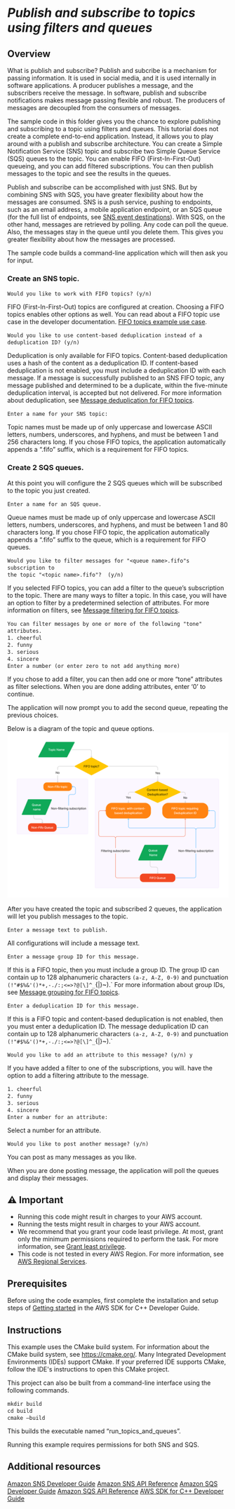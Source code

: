 # ***Publish and subscribe to topics using filters and queues***

## Overview


What is publish and subscribe? Publish and subcribe is a mechanism for passing information. It is used in social media, and it is used internally in software applications. A producer publishes a message, and the subscribers receive the message. In software, publish and subscribe notifications makes message passing flexible and robust. The producers of messages are decoupled from the consumers of messages.

The sample code in this folder gives you the chance to explore publishing and subscribing to a topic using filters and queues. This tutorial does not create a complete end-to-end application. Instead, it allows you to play around with a publish and subscribe architecture.  You can create a Simple Notification Service (SNS) topic and subscribe two Simple Queue Service (SQS) queues to the topic. You can enable FIFO (First-In-First-Out) queueing, and you can add filtered subscriptions. You can then publish messages to the topic and see the results in the queues.

Publish and subscribe can be accomplished with just SNS. But by combining SNS with SQS, you have greater flexibility about how the messages are consumed. SNS is a push service, pushing to endpoints, such as an email address, a mobile application endpoint, or an SQS queue (for the full list of endpoints, see [SNS event destinations](https://docs.aws.amazon.com/sns/latest/dg/sns-event-destinations.html)).  With SQS, on the other hand, messages are retrieved by polling. Any code can poll the queue. Also, the messages stay in the queue until you delete them. This gives you greater flexibility about how the messages are processed.

The sample code builds a command-line application which will then ask you for input.

### Create an SNS topic.

```
Would you like to work with FIFO topics? (y/n) 
```

FIFO (First-In-First-Out) topics are configured at creation. Choosing a FIFO topics enables other options as well. You can read about a FIFO topic use case in the developer documentation. [FIFO topics example use case](https://docs.aws.amazon.com/sns/latest/dg/fifo-example-use-case.html).


```
Would you like to use content-based deduplication instead of a deduplication ID? (y/n)
```

Deduplication is only available for FIFO topics.
Content-based deduplication uses a hash of the content as a deduplication ID. If content-based deduplication is not enabled, you must include a deduplication ID with each message. If a message is successfully published to an SNS FIFO topic, any message published and determined to be a duplicate, within the five-minute deduplication interval, is accepted but not delivered. For more information about deduplication, see [Message deduplication for FIFO topics](https://docs.aws.amazon.com/sns/latest/dg/fifo-message-dedup.html).


```
Enter a name for your SNS topic:
```

Topic names must be made up of only uppercase and lowercase ASCII letters, numbers, underscores, and hyphens, and must be between 1 and 256 characters long. If you chose FIFO topics, the application automatically appends a “.fifo” suffix, which is a requirement for FIFO topics.

### Create 2 SQS queues.

At this point you will configure the 2 SQS queues which will be subscribed to the topic you just created.

```
Enter a name for an SQS queue.
```

Queue names must be made up of only uppercase and lowercase ASCII letters, numbers, underscores, and hyphens, and must be between 1 and 80 characters long. If you chose FIFO topic, the application automatically appends a “.fifo” suffix to the queue, which is a requirement for FIFO queues.


```
Would you like to filter messages for "<queue name>.fifo"s subscription to 
the topic "<topic name>.fifo"?  (y/n)
```

If you selected FIFO topics, you can add a filter to the queue’s subscription to the topic. There are many ways to filter a topic. In this case, you will have an option to filter by a predetermined selection of attributes. For more information on filters, see [Message filtering for FIFO topics](https://docs.aws.amazon.com/sns/latest/dg/fifo-message-filtering.html).


```
You can filter messages by one or more of the following "tone" attributes.
1. cheerful
2. funny
3. serious
4. sincere
Enter a number (or enter zero to not add anything more)
```

If you chose to add a filter, you can then add one or more “tone” attributes as filter selections. When you are done adding attributes, enter ‘0’ to continue.

The application will now prompt you to add the second queue, repeating the previous choices.

Below is a diagram of the topic and queue options.
![Diagram show options for the application](images/fifo_topics_diagram.png)

After you have created the topic and subscribed 2 queues, the application will let you publish messages to the topic.


```
Enter a message text to publish.
```

All configurations will include a message text.


```
Enter a message group ID for this message.
```

If this is a FIFO topic, then you must include a group ID. The group ID can contain up to 128 alphanumeric characters `(a-z, A-Z, 0-9)` and punctuation `(!"#$%&'()*+,-./:;<=>?@[\]^_`{|}~).`
For more information about group IDs, see [Message grouping for FIFO topics](https://docs.aws.amazon.com/sns/latest/dg/fifo-message-grouping.html).


```
Enter a deduplication ID for this message.
```

If this is a FIFO topic and content-based deduplication is not enabled, then you must enter a deduplication ID. The message deduplication ID can contain up to 128 alphanumeric characters `(a-z, A-Z, 0-9)` and punctuation `(!"#$%&'()*+,-./:;<=>?@[\]^_`{|}~).`


```
Would you like to add an attribute to this message? (y/n) y
```

If you have added a filter to one of the subscriptions, you will. have the option to add a filtering attribute to the message.


```
1. cheerful
2. funny
3. serious
4. sincere
Enter a number for an attribute: 
```

Select a number for an attribute.


```
Would you like to post another message? (y/n)
```

You can post as many messages as you like.

When you are done posting message, the application will poll the queues and display their messages.


##  ⚠️ Important

* Running this code might result in charges to your AWS account.
* Running the tests might result in charges to your AWS account.
* We recommend that you grant your code least privilege. At most, grant only the minimum permissions required to perform the task. For more information, see [Grant least privilege](https://docs.aws.amazon.com/IAM/latest/UserGuide/best-practices.html#grant-least-privilege).
* This code is not tested in every AWS Region. For more information, see [AWS Regional Services](https://aws.amazon.com/about-aws/global-infrastructure/regional-product-services).



## Prerequisites

Before using the code examples, first complete the installation and setup steps of [Getting started](https://docs.aws.amazon.com/sdk-for-cpp/v1/developer-guide/getting-started.html) in the AWS SDK for
C++ Developer Guide.


##  Instructions

This example uses the CMake build system. For information about the CMake build system, see https://cmake.org/.
Many Integrated Development Environments (IDEs) support CMake. If your preferred IDE supports CMake, follow the IDE's instructions to open this CMake project.

This project can also be built from a command-line interface using the following commands.


```
mkdir build 
cd build
cmake —build 
```

This builds the executable named “run_topics_and_queues”.

Running this example requires permissions for both SNS and SQS.

## Additional resources

[Amazon SNS Developer Guide](https://docs.aws.amazon.com/sns/latest/dg/welcome.html)
[Amazon SNS API Reference](https://docs.aws.amazon.com/sns/latest/api/welcome.html)
[Amazon SQS Developer Guide](https://docs.aws.amazon.com/AWSSimpleQueueService/latest/SQSDeveloperGuide/welcome.html)
[Amazon SQS API Reference](https://docs.aws.amazon.com/AWSSimpleQueueService/latest/APIReference/Welcome.html)
[AWS SDK for C++ Developer Guide](https://docs.aws.amazon.com/sdk-for-cpp/v1/developer-guide/welcome.html)

